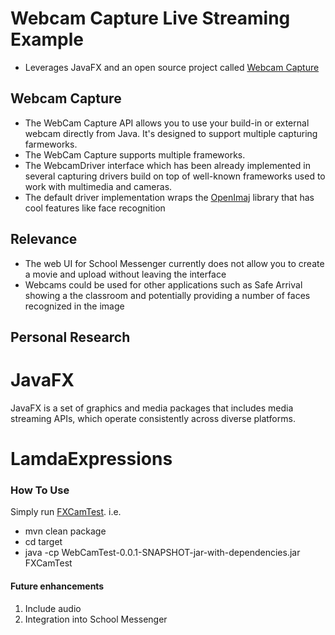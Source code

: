 # Webcam Capture Live Streaming Example

- Leverages JavaFX and an open source project called [Webcam Capture](http://webcam-capture.sarxos.pl/)

## Webcam Capture
- The WebCam Capture API allows you to use your build-in or external webcam directly from Java. It's designed to support multiple capturing farmeworks.
- The WebCam Capture supports multiple frameworks.
- The WebcamDriver interface which has been already implemented in several capturing drivers build on top of well-known frameworks used to work with multimedia and cameras.
- The default driver implementation wraps the [OpenImaj](http://openimaj.org/) library that has cool features like face recognition

## Relevance
- The web UI for School Messenger currently does not allow you to create a movie and upload without leaving the interface
- Webcams could be used for other applications such as Safe Arrival showing a the classroom and potentially providing a number of faces recognized in the image

## Personal Research
# JavaFX
JavaFX is a set of graphics and media packages that includes media streaming APIs, which operate consistently across diverse platforms.

# LamdaExpressions

### How To Use

Simply run [FXCamTest](https://github.com/sarxos/webcam-capture/blob/master/webcam-capture-examples/webcam-capture-javafx-service/src/main/java/FXCamTest.java).
i.e.
- mvn clean package
- cd target
- java -cp WebCamTest-0.0.1-SNAPSHOT-jar-with-dependencies.jar FXCamTest

#### Future enhancements

1. Include audio
2. Integration into School Messenger




